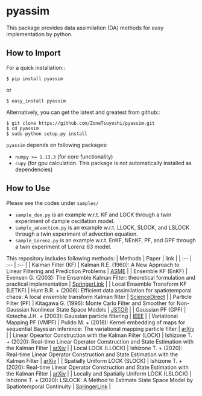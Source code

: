# pyassim
This package provides data assimilation (DA) methods for easy implementation by python.

## How to Import
For a quick installation::

```
$ pip install pyassim
```

or

```
$ easy_install pyassim
```

Alternatively, you can get the latest and greatest from github::

```
$ git clone https://github.com/ZoneTsuyoshi/pyassim.git
$ cd pyassim
$ sudo python setup.py install
```


`pyassim` depends on following packages:
- `numpy >= 1.13.3` (for core functionality)
- `cupy` (for gpu calculation. This package is not automatically installed as dependencies)


## How to Use
Please see the codes under `samples/`
- `sample_dom.py` is an example w.r.t. KF and LOCK through a twin experiment of dample oscillation model.
- `sample_advection.py` is an example w.r.t. LLOCK, SLOCK, and LSLOCK through a twin experiment of advection equation.
- `sample_Lorenz.py` is an example w.r.t. EnKF, NEnKF, PF, and GPF through a twin experiment of Lorenz 63 model.


This repository includes following methods:
| Methods | Paper | link |
| :-- | :-- | :-- |
| Kalman Filter (KF) | Kalman R.E. (1960): A New Approach to Linear Filtering and Prediction Problems | [ASME](https://asmedigitalcollection.asme.org/fluidsengineering/article-abstract/82/1/35/397706/A-New-Approach-to-Linear-Filtering-and-Prediction?redirectedFrom=fulltext) |
| Ensemble KF (EnKF) | Evensen G. (2003): The Ensemble Kalman Filter: theoretical formulation and practical implementation | [SpringerLink](https://link.springer.com/article/10.1007/s10236-003-0036-9) |
| Local Ensemble Transform KF (LETKF) | Hunt B.R. + (2006): Efficient data assimilation for spatiotemporal chaos: A local ensemble transform Kalman filter | [ScienceDirect](https://www.sciencedirect.com/science/article/pii/S0167278906004647) |
| Particle Filter (PF) | Kitagawa G. (1996): Monte Carlo Filter and Smoother for Non-Gaussian Nonlinear State Space Models | [JSTOR](https://www.jstor.org/stable/1390750?seq=1#metadata_info_tab_contents) |
| Gaussian PF (GPF) | Kotecha J.H. + (2003): Gaussian particle filtering | [IEEE](https://ieeexplore.ieee.org/document/1232326) |
| Variational Mapping PF (VMPF) | Pulido M. + (2018): Kernel embedding of maps for sequential Bayesian inference: The variational mapping particle filter | [arXiv](https://arxiv.org/abs/1805.11380) |
| Linear Opeartor Construction with the Kalman Filter (LOCK) | Ishizone T. + (2020): Real-time Linear Operator Construction and State Estimation with the Kalman Filter | [arXiv](https://arxiv.org/abs/2001.11256) |
| Local LOCK (LLOCK) | Ishizone T. + (2020): Real-time Linear Operator Construction and State Estimation with the Kalman Filter | [arXiv](https://arxiv.org/abs/2001.11256) |
| Spatially Uniform LOCK (SLOCK) | Ishizone T. + (2020): Real-time Linear Operator Construction and State Estimation with the Kalman Filter | [arXiv](https://arxiv.org/abs/2001.11256) |
| Locally and Spatially Uniform LOCK (LSLOCK) | Ishizone T. + (2020): LSLOCK: A Method to Estimate State Space Model by Spatiotemporal Continuity | [SpringerLink](https://link.springer.com/chapter/10.1007/978-3-030-58653-9_33) |
